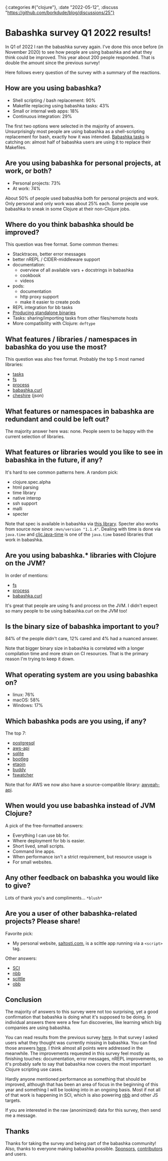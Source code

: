 {:categories #{"clojure"}, :date "2022-05-12", :discuss "https://github.com/borkdude/blog/discussions/25"}

# Babashka survey Q1 2022 results!

In Q1 of 2022 I ran the babashka survey again. I've done this once before (in
November 2020) to see how people are using babashka and what they think could be
improved. This year about 200 people responded. That is double the amount since
the previous survey!

Here follows every question of the survey with a summary of the reactions.

## How are you using babashka?

- Shell scripting / bash replacement: 90%
- Makefile replacing using babashka tasks: 43%
- Small or internal web apps: 18%
- Continuous integration: 29%

The first two options were selected in the majority of answers. Unsurprisingly
most people are using babashka as a shell-scripting replacement for bash,
exactly how it was intended. [Babashka tasks](https://book.babashka.org/#tasks)
is catching on: almost half of babashka users are using it to replace their
Makefiles.

## Are you using babashka for personal projects, at work, or both?

- Personal projects: 73%
- At work: 74%

About 50% of people used babashka both for personal projects and work. Only
personal and only work was about 25% each. Some people use babashka to sneak in
some Clojure at their non-Clojure jobs.

## Where do you think babashka should be improved?

This question was free format. Some common themes:

- Stacktraces, better error messages
- better nREPL / CIDER-middleware support
- documentation:
  - overview of all available vars + docstrings in babashka
  - cookbook
  - videos
- pods:
  - documentation
  - http proxy support
  - make it easier to create pods
- REPL integration for bb tasks
- [Producing standalone binaries](https://github.com/babashka/babashka/wiki/Self-contained-executable)
- Tasks: sharing/importing tasks from other files/remote hosts
- More compatibility with Clojure: `deftype`

## What features / libraries / namespaces in babashka do you use the most?

This question was also free format. Probably the top 5 most named libraries:

- [tasks](https://book.babashka.org/#tasks)
- [fs](https://github.com/babashka/fs)
- [process](https://github.com/babashka/process)
- [babashka.curl](https://github.com/babashka/babashka.curl)
- [cheshire](https://github.com/dakrone/cheshire) (json)

## What features or namespaces in babashka are redundant and could be left out?

The majority answer here was: none. People seem to be happy with the current
selection of libraries.

## What features or libraries would you like to see in babashka in the future, if any?

It's hard to see common patterns here. A random pick:

- clojure.spec.alpha
- html parsing
- time library
- native interop
- ssh support
- malli
- specter

Note that spec is available in babashka via [this
library](https://github.com/babashka/spec.alpha).  Specter also works from
source now since `:mvn/version "1.1.4"`. Dealing with time is done via
`java.time` and [cljc.java-time](https://github.com/henryw374/cljc.java-time) is
one of the `java.time` based libraries that work in babashka.

## Are you using babashka.* libraries with Clojure on the JVM?

In order of mentions:

- [fs](https://github.com/babashka/fs)
- [process](https://github.com/babashka/process)
- [babashka.curl](https://github.com/babashka/babashka.curl)

It's great that people are using fs and process on the JVM. I didn't expect so
many people to be using babashka.curl on the JVM too!

## Is the binary size of babashka important to you?

84% of the people didn't care, 12% cared and 4% had a nuanced answer.

Note that bigger binary size in babashka is correlated with a longer compilation
time and more strain on CI resources. That is the primary reason I'm trying to
keep it down.

## What operating system are you using babashka on?

- linux: 76%
- macOS: 58%
- Windows: 17%

## Which babashka pods are you using, if any?

The top 7:

- [postgresql](https://github.com/babashka/babashka-sql-pods)
- [aws-api](https://github.com/babashka/pod-babashka-aws)
- [sqlite](https://github.com/babashka/babashka-sql-pods)
- [bootleg](https://github.com/retrogradeorbit/bootleg)
- [etaoin](https://github.com/babashka/pod-babashka-etaoin)
- [buddy](https://github.com/babashka/pod-babashka-buddy)
- [fswatcher](https://github.com/babashka/pod-babashka-fswatcher)

Note that for AWS we now also have a source-compatible library: [awyeah-api](https://github.com/grzm/awyeah-api).

## When would you use babashka instead of JVM Clojure?

A pick of the free-formatted answers:

- Everything I can use bb for.
- Where deployment for bb is easier.
- Short lived, small scripts.
- Command line apps.
- When performance isn't a strict requirement, but resource usage is
- For small websites.

## Any other feedback on babashka you would like to give?

Lots of thank you's and compliments... `*blush*`

## Are you a user of other babashka-related projects? Please share!

Favorite pick:

- My personal website, [saltosti.com](https://saltosti.com), is a scittle app running via a `<script>` tag.

Other answers:

- [SCI](https://github.com/babashka/sci)
- [nbb](https://github.com/borkdude/nbb)
- [scittle](https://babashka.org/scittle/)
- [obb](https://github.com/babashka/obb)

## Conclusion

The majority of answers to this survey were not too surprising, yet a good
confirmation that babashka is doing what it's supposed to be doing. In
individual answers there were a few fun discoveries, like learning which big
companies are using babashka.

You can read results from the previous survey
[here](https://github.com/babashka/babashka/blob/master/doc/surveys/2020-11.md).
In that survey I asked users what they thought was currently missing in
babashka. You can find those answers
[here](https://github.com/babashka/babashka/blob/master/doc/surveys/2020-11.md#q4-what-functionality-is-currently-missing-in-babashka).
I think almost all points were addressed in the meanwhile. The improvements
requested in this survey feel mostly as finishing touches: documentation, error
messages, nREPL improvements, so it's probably safe to say that babashka now
covers the most important Clojure scripting use cases.

Hardly anyone mentioned performance as something that should be improved,
although that has been an area of focus in the beginning of this year and
something I will be looking into in an ongoing basis. Most if not all of that
work is happening in SCI, which is also powering
[nbb](https://github.com/babashka/nbb) and other JS targets.

If you are interested in the raw (anonimized) data for this survey, then send me
a message.

## Thanks

Thanks for taking the survey and being part of the babashka community!  Also,
thanks to everyone making babashka
possible. [Sponsors](https://github.com/sponsors/borkdude),
[contributors](https://github.com/babashka/babashka/graphs/contributors) and
users.
